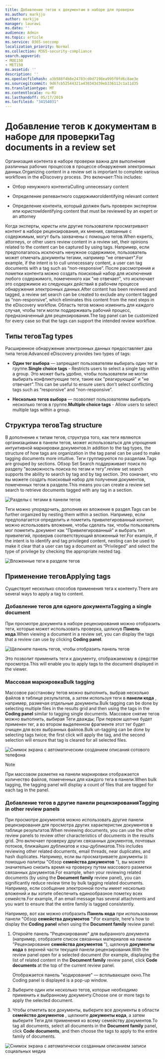 ```yaml
---
title: Добавление тегов к документам в наборе для проверки
ms.author: markjjo
author: markjjo
manager: laurawi
ms.date: ''
audience: Admin
ms.topic: article
ms.service: O365-seccomp
localization_priority: Normal
ms.collection: M365-security-compliance
search.appverid:
- MOE150
- MET150
ms.assetid: ''
description: ''
ms.openlocfilehash: a3b588f4b8e24783cd0d7198ea995f0fd6c8ae3e
ms.sourcegitcommit: 9d67cb52544321a430343d39eb336112c1a11d35
ms.translationtype: MT
ms.contentlocale: ru-RU
ms.lasthandoff: 05/17/2019
ms.locfileid: "34154031"
---
```

# <a name="tag-documents-in-a-review-set"></a><span data-ttu-id="0602a-102">Добавление тегов к документам в наборе для проверки</span><span class="sxs-lookup"><span data-stu-id="0602a-102">Tag documents in a review set</span></span>

<span data-ttu-id="0602a-103">Организация контента в наборе проверки важна для выполнения различных рабочих процессов в процессе обнаружения электронных данных.</span><span class="sxs-lookup"><span data-stu-id="0602a-103">Organizing content in a review set is important to complete various workflows in the eDiscovery process.</span></span> <span data-ttu-id="0602a-104">Это включает:</span><span class="sxs-lookup"><span data-stu-id="0602a-104">This includes:</span></span>

-  <span data-ttu-id="0602a-105">Отбор ненужного контента</span><span class="sxs-lookup"><span data-stu-id="0602a-105">Culling unnecessary content</span></span>

- <span data-ttu-id="0602a-106">Определение релевантного содержимого</span><span class="sxs-lookup"><span data-stu-id="0602a-106">Identifying relevant content</span></span>
 
-  <span data-ttu-id="0602a-107">Определение контента, который должен быть проверен экспертом или юристом</span><span class="sxs-lookup"><span data-stu-id="0602a-107">Identifying content that must be reviewed by an expert or an attorney</span></span>

<span data-ttu-id="0602a-108">Когда эксперты, юристы или другие пользователи просматривают контент в наборе рецензирования, их мнения, связанные с содержимым, могут быть захвачены с помощью тегов.</span><span class="sxs-lookup"><span data-stu-id="0602a-108">When experts, attorneys, or other users review content in a review set, their opinions related to the content can be captured by using tags.</span></span> <span data-ttu-id="0602a-109">Например, если предполагалось исключать ненужное содержимое, пользователь может отмечать документы тегами, например "не отвечает".</span><span class="sxs-lookup"><span data-stu-id="0602a-109">For example, if the intent is to cull unnecessary content, a user can tag documents with a tag such as “non-responsive”.</span></span> <span data-ttu-id="0602a-110">После рассмотрения и пометки контента можно создать поисковый набор для исключения любого содержимого, помеченного как "не отвечает", что исключает это содержимое из следующих действий в рабочем процессе обнаружения электронных данных.</span><span class="sxs-lookup"><span data-stu-id="0602a-110">After content has been reviewed and tagged, a review set search can be created to exclude any content tagged as “non-responsive”, which eliminates this content from the next steps in the eDiscovery workflow.</span></span> <span data-ttu-id="0602a-111">Область тегов можно изменить для каждого случая, чтобы теги могли поддерживать рабочий процесс, предназначенный для рецензирования.</span><span class="sxs-lookup"><span data-stu-id="0602a-111">The tag panel can be customized for every case so that the tags can support the intended review workflow.</span></span>

## <a name="tag-types"></a><span data-ttu-id="0602a-112">Типы тегов</span><span class="sxs-lookup"><span data-stu-id="0602a-112">Tag types</span></span>

<span data-ttu-id="0602a-113">Расширенное обнаружение электронных данных предоставляет два типа тегов:</span><span class="sxs-lookup"><span data-stu-id="0602a-113">Advanced eDiscovery provides two types of tags:</span></span>

- <span data-ttu-id="0602a-114">**Один тег выбора** — запрещает пользователям выбирать один тег в группе.</span><span class="sxs-lookup"><span data-stu-id="0602a-114">**Single choice tags** - Restricts users to select a single tag within a group.</span></span> <span data-ttu-id="0602a-115">Это может быть удобно, чтобы пользователи не могли выбирать конфликтующие теги, такие как "реагирующий" и "не отвечает".</span><span class="sxs-lookup"><span data-stu-id="0602a-115">This can be useful to ensure users don’t select conflicting tags such as “responsive” and “non-responsive”.</span></span> 

- <span data-ttu-id="0602a-116">**Несколько тегов выбора** — позволяет пользователям выбирать несколько тегов в группе.</span><span class="sxs-lookup"><span data-stu-id="0602a-116">**Multiple choice tags** - Allow users to select multiple tags within a group.</span></span>

## <a name="tag-structure"></a><span data-ttu-id="0602a-117">Структура тегов</span><span class="sxs-lookup"><span data-stu-id="0602a-117">Tag structure</span></span>

<span data-ttu-id="0602a-118">В дополнение к типам тегов, структура того, как теги являются организациями в панели тегов, может использоваться для упрощения интуитивной маркировки документов.</span><span class="sxs-lookup"><span data-stu-id="0602a-118">In addition to the tag types, the structure of how tags are organization in the tag panel can be used to make tagging documents more intuitive.</span></span> <span data-ttu-id="0602a-119">Теги группируются по разделам.</span><span class="sxs-lookup"><span data-stu-id="0602a-119">Tags are grouped by sections.</span></span> <span data-ttu-id="0602a-120">Обзор Set Search поддерживает поиск по разделу "возможность поиска по тегам и тегу".</span><span class="sxs-lookup"><span data-stu-id="0602a-120">review set search supports the ability to search by tag and by tag section.</span></span> <span data-ttu-id="0602a-121">Это означает, что вы можете создать поисковый набор для получения документов, помеченных тегом в разделе.</span><span class="sxs-lookup"><span data-stu-id="0602a-121">This means you can create a review set search to retrieve documents tagged with any tag in a section.</span></span>

![Разделы с тегами в панели тегов](../media/Tagtypes.png)

<span data-ttu-id="0602a-123">Теги можно упорядочить, дополнив их вложение в раздел.</span><span class="sxs-lookup"><span data-stu-id="0602a-123">Tags can be further organized by nesting them within a section.</span></span> <span data-ttu-id="0602a-124">Например, если предполагается определить и пометить привилегированный контент, можно использовать вложение, чтобы сделать так, чтобы пользователь мог пометить документ как "Привилегированный" и выбрать тип привилегий, проверив соответствующий вложенный тег.</span><span class="sxs-lookup"><span data-stu-id="0602a-124">For example, if the intent is to identify and tag privileged content, nesting can be used to make it clear that a user can tag a document as “Privileged” and select the type of privilege by checking the appropriate nested tag.</span></span>

![Вложенные теги в разделе тегов](../media/Nestingtags.png)

## <a name="applying-tags"></a><span data-ttu-id="0602a-126">Применение тегов</span><span class="sxs-lookup"><span data-stu-id="0602a-126">Applying tags</span></span>

<span data-ttu-id="0602a-127">Существует несколько способов применения тега к контенту.</span><span class="sxs-lookup"><span data-stu-id="0602a-127">There are several ways to apply a tag to content.</span></span>

### <a name="tagging-a-single-document"></a><span data-ttu-id="0602a-128">Добавление тегов для одного документа</span><span class="sxs-lookup"><span data-stu-id="0602a-128">Tagging a single document</span></span>

<span data-ttu-id="0602a-129">При просмотре документа в наборе рецензирования можно отобразить теги, которые может использовать проверка, щелкнув **Панель кода**.</span><span class="sxs-lookup"><span data-stu-id="0602a-129">When viewing a document in a review set, you can display the tags that a review can use by clicking **Coding panel**.</span></span>

![Щелкните панель тегов, чтобы отобразить панель тегов](../media/Singledoctag.png)

<span data-ttu-id="0602a-131">Это позволит применить теги к документу, отображаемому в средстве просмотра.</span><span class="sxs-lookup"><span data-stu-id="0602a-131">This will enable you to apply tags to the document displayed in the viewer.</span></span>

### <a name="bulk-tagging"></a><span data-ttu-id="0602a-132">Массовая маркировка</span><span class="sxs-lookup"><span data-stu-id="0602a-132">Bulk tagging</span></span>

<span data-ttu-id="0602a-133">Массовое расстановку тегов можно выполнить, выбрав несколько файлов в таблице результатов, а затем используя теги в **панели кода** , например, размечая отдельные документы.</span><span class="sxs-lookup"><span data-stu-id="0602a-133">Bulk tagging can be done by selecting multiple files in the results grid and then using the tags in the **Coding panel** similar to tagging single documents.</span></span> <span data-ttu-id="0602a-134">Массовое снятие тегов можно выполнить, выбирая Теги дважды; При первом щелчке будет применен тег, а во втором выделенном фрагменте этот тег будет очищен для всех выбранных файлов.</span><span class="sxs-lookup"><span data-stu-id="0602a-134">Bulk un-tagging can be done by selecting tags twice; the first click will apply the tag, and the second selection will ensure that tag is cleared for all selected files.</span></span>

![Снимок экрана с автоматическим созданием описания сотового телефона](../media/Bulktag.png)

> [!NOTE]
> <span data-ttu-id="0602a-136">При массовом разметке на панели маркировки отображается количество файлов, помеченных для каждого тега в панели.</span><span class="sxs-lookup"><span data-stu-id="0602a-136">When bulk tagging, the tagging panel will display a count of files that are tagged for each tag in the panel.</span></span>

### <a name="tagging-in-other-review-panels"></a><span data-ttu-id="0602a-137">Добавление тегов в другие панели рецензирования</span><span class="sxs-lookup"><span data-stu-id="0602a-137">Tagging in other review panels</span></span>

<span data-ttu-id="0602a-138">При просмотре документов можно использовать другие панели рецензирования для просмотра других характеристик документов в таблице результатов.</span><span class="sxs-lookup"><span data-stu-id="0602a-138">When reviewing documents, you can use the other review panels to review other characteristics of documents in the results grid.</span></span> <span data-ttu-id="0602a-139">Это включает проверку других связанных документов, почтовых потоков, ближайших дубликатов и хэш-дубликатов.</span><span class="sxs-lookup"><span data-stu-id="0602a-139">This includes reviewing other related documents, email threads, near duplicates, and hash duplicates.</span></span> <span data-ttu-id="0602a-140">Например, если вы просматриваете документы (с помощью палитры "Обзор **семейства документов** "), вы можете значительно снизить время на проверку путем массового разметки связанных документов.</span><span class="sxs-lookup"><span data-stu-id="0602a-140">For example, when your reviewing related documents (by using the **Document family** review panel), you can significantly reduce review time by bulk tagging related documents.</span></span> <span data-ttu-id="0602a-141">Например, если сообщение электронной почты имеет несколько вложений и вы хотите обеспечить единообразное пометку всех семейств.</span><span class="sxs-lookup"><span data-stu-id="0602a-141">For example, if an email message has several attachments and you want to ensure that the entire family is tagged consistently.</span></span>

<span data-ttu-id="0602a-142">Например, вот как можно отобразить **Панель кода** при использовании панели "Обзор **семейства документов** ":</span><span class="sxs-lookup"><span data-stu-id="0602a-142">For example, here's how to display the **Coding panel** when using the **Document family** review panel:</span></span>

1. <span data-ttu-id="0602a-143">Откройте панель "Рецензирование" для выбранного документа (например, отобразите список связанных материалов на панели "Рецензирование **семейства документов** "), щелкнув **документы кода** в верхней части текущей панели рецензирования.</span><span class="sxs-lookup"><span data-stu-id="0602a-143">With the review panel open for a selected document (for example, displaying the list of related content in the **Document family** review panel, click **Code documents** at the top of the current review panel.</span></span>

   <span data-ttu-id="0602a-144">Отображается панель "кодирование" — всплывающее окно.</span><span class="sxs-lookup"><span data-stu-id="0602a-144">The Coding panel is displayed is a pop-up window.</span></span>

2. <span data-ttu-id="0602a-145">Выберите один или несколько тегов, которые необходимо применить к выбранному документу.</span><span class="sxs-lookup"><span data-stu-id="0602a-145">Choose one or more tags to apply the selected document.</span></span> 

3. <span data-ttu-id="0602a-146">Чтобы отметить все документы, выберите все документы в области **семейство документов** , щелкните **документы кода**, а затем выберите Теги для применения ко всему семейству документов.</span><span class="sxs-lookup"><span data-stu-id="0602a-146">To tag all documents, select all documents in the **Document family** panel, click **Code documents**, and then choose the tags to apply to the entire family of documents.</span></span>

![Снимок экрана с автоматически созданным описанием записи социальных медиа](../media/Relatedtag.png)
